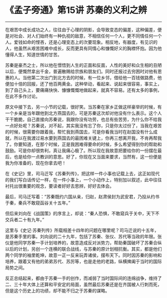 # 《孟子旁通》第15讲 苏秦的义利之辨

------

在艰苦中成长成功之人，往往由于心理的阴影，会导致变态的偏差，这种偏差，便是对社会、对人们始终有一种仇视的敌意，不相信任何一个人，更不同情任何一个人。爱钱如命的悭吝，还是心理变态上的次要现象。相反地，有器度，有见识的人，他虽然从艰苦困难中成长，反而更具有同情心和慷慨好义的胸襟怀抱。因为他懂得人生，知道世情的甘苦。

苏秦是豪杰之士，所以他在憬悟到人生的正面和反面，人性的美好和众生相的丑陋以后，便慨然拿出千金，普遍散赐给宗族和朋友们。同时还报过去穷困时对他有恩惠的人。当他第二次出门到北方去的时候，有一位乡邻，借给他一百钱做路费，他便加十倍的回报，还了他百两黄金。这种举动，看起来、说起来很容易，事实上，到了自己头上，要痛痛快快、慷慷慨慨地做起来，就真不容易。还有太多的事例，在此不多作讨论。

原文中接下去，另一小节的记载，很好笑。当苏秦在家乡正做这样豪举的时候，有一个乡亲是当年跟他到北方燕国去的，可是苏秦这次却对他没有什么表示。这个人干干脆脆，自己直接向苏秦说，我跟你没有功劳，也总有些苦劳，为什么你不给我一点好处呢？苏秦说，对不起，其实我没有忘了你，只是你太过份了，当我在艰苦的时候，很需要你跟着我，帮忙我到燕国去，可是你看我当时在赵国没有什么成就，所以在我渡过易水要到燕国去的最困难关键上，你再三想离开我，不肯再帮我了。你要知道，在那个时候，正是我困难得要命的时候，多么希望得到你的帮助和鼓励。可是你却很势利，真让我痛心极了。所以现在我故意把要给你的一份摆在最后，也是给你一点教训的意思。好了，你现在又当面来要求，当然有，这一份便是我为你准备的，现在你拿去吧！

在《史记》里，司马迁写《苏秦列传》，把这样一件小事也记载上去，这正如现代的我们写白话传记一样，在一件小事上，一个小动作上，特别加以叙述，此中往往衬托出很重要的观念，要读者好好去思辨，好好去体会。

最后，司马迁写着：“苏秦既约六国从亲，归赵，赵肃侯封为武安君，乃投从约书于秦，秦兵不敢窥函谷关十五年。”

但后来刘向在《战国策》的序言上，却说：“秦人恐惧，不敢窥兵于关中，天下不交兵者二十有九年。”

这里与《史记·苏秦列传》所载相差十四年的问题在哪里呢？司马迁说的十五年，是苏秦手里的事。刘向说的二十九年，包括了苏秦、张仪、苏代等当政的年限。张仪是他同学苏秦一手计划培养的，故意造成反对派势力，帮助秦国破坏了苏秦合纵以后的计划，另创一个连横的联合战线，与苏秦的原计划相抗衡。其实，都是他们两个同学的袖里乾坤，故意一正一反来玩弄诸侯，摆布天下。同时因苏秦的影响和培养，跟着又有他的弟弟苏代、苏厉等，也是走他的老路，纵横捭阖于当时的国际局势之间。

反正总结起来，都由于苏秦一手的创作，而减弱了当时国际间的连绵战争，维持了二、三十年大体上还算和平安定的局面，虽然最后苏秦还是在齐国被人行刺而死，但是这个历史上的功绩，却不能不归之于苏秦的谋略。

